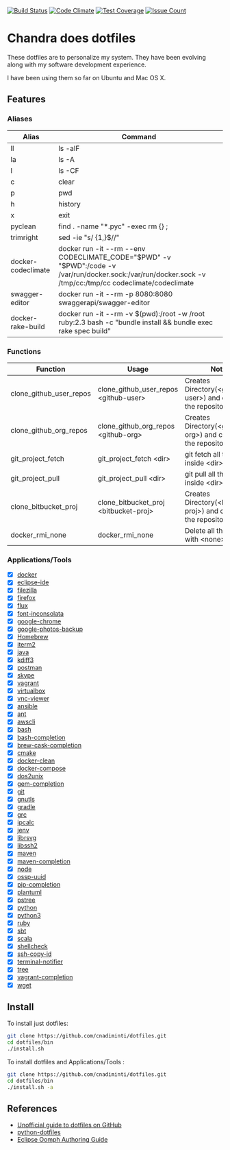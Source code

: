 [![Build Status](https://drone.io/github.com/cnadiminti/dotfiles/status.png)](https://drone.io/github.com/cnadiminti/dotfiles/latest)
[![Code Climate](https://codeclimate.com/github/cnadiminti/dotfiles/badges/gpa.svg)](https://codeclimate.com/github/cnadiminti/dotfiles)
[![Test Coverage](https://codeclimate.com/github/cnadiminti/dotfiles/badges/coverage.svg)](https://codeclimate.com/github/cnadiminti/dotfiles/coverage)
[![Issue Count](https://codeclimate.com/github/cnadiminti/dotfiles/badges/issue_count.svg)](https://codeclimate.com/github/cnadiminti/dotfiles)

# Chandra does dotfiles

These dotfiles are to personalize my system.
They have been evolving along with my software development experience.

I have been using them so far on Ubuntu and Mac OS X.

## Features

### Aliases

| Alias | Command |
|-------|---------|
| ll | ls -alF|
| la | ls -A |
| l | ls -CF |
| c | clear |
| p | pwd |
| h | history|
| x | exit|
| pyclean | find . -name "*.pyc" -exec rm {} \;|
| trimright | sed -ie "s/ \{1,\}$//"|
| docker-codeclimate | docker run -it --rm --env CODECLIMATE_CODE="$PWD" -v "$PWD":/code -v /var/run/docker.sock:/var/run/docker.sock -v /tmp/cc:/tmp/cc codeclimate/codeclimate|
| swagger-editor | docker run -it --rm -p 8080:8080 swaggerapi/swagger-editor|
| docker-rake-build | docker run -it --rm -v $(pwd):/root -w /root ruby:2.3 bash -c "bundle install &&  bundle exec rake spec build"|

### Functions

| Function | Usage | Notes |
|----------|-------|-------|
| clone_github_user_repos | clone_github_user_repos \<github-user\> | Creates Directory(\<github-user\>) and clones all the repositories |
| clone_github_org_repos | clone_github_org_repos \<github-org\> | Creates Directory(\<github-org\>) and clones all the repositories |
| git_project_fetch | git_project_fetch \<dir\>| git fetch all the repos inside \<dir\> |
| git_project_pull | git_project_pull \<dir\>| git pull all the repos inside \<dir\> |
| clone_bitbucket_proj | clone_bitbucket_proj \<bitbucket-proj\> | Creates Directory(\<bitbucket-proj\>) and clones all the repositories |
| docker_rmi_none | docker_rmi_none | Delete all the images with \<none\> tag |

### Applications/Tools

- [x] [docker](https://www.docker.com/products/docker)
- [x] [eclipse-ide](https://eclipse.org/)
- [x] [filezilla](https://filezilla-project.org/)
- [x] [firefox](https://www.mozilla.org/firefox/)
- [x] [flux](https://justgetflux.com/)
- [x] [font-inconsolata](http://levien.com/type/myfonts/inconsolata.html)
- [x] [google-chrome](https://www.google.com/chrome/)
- [x] [google-photos-backup](https://www.google.com/photos/about/)
- [x] [Homebrew](https://brew.sh)
- [x] [iterm2](https://www.iterm2.com/)
- [x] [java](http://www.oracle.com/technetwork/java/javase/overview/index.html)
- [x] [kdiff3](http://kdiff3.sourceforge.net/)
- [x] [postman](https://www.getpostman.com/)
- [x] [skype](https://www.skype.com/)
- [x] [vagrant](https://www.virtualbox.org/)
- [x] [virtualbox](https://www.virtualbox.org/)
- [x] [vnc-viewer](https://www.realvnc.com/)
- [x] [ansible](https://www.ansible.com/)
- [x] [ant](https://ant.apache.org/)
- [x] [awscli](https://aws.amazon.com/cli/)
- [x] [bash](https://www.gnu.org/software/bash/)
- [x] [bash-completion](https://bash-completion.alioth.debian.org/)
- [x] [brew-cask-completion](https://github.com/xyb/homebrew-cask-completion)
- [x] [cmake](https://www.cmake.org/)
- [x] [docker-clean](https://github.com/ZZROTDesign/docker-clean)
- [x] [docker-compose](https://docs.docker.com/compose/)
- [x] [dos2unix](https://waterlan.home.xs4all.nl/dos2unix.html)
- [x] [gem-completion](https://github.com/mernen/completion-ruby)
- [x] [git](https://git-scm.com)
- [x] [gnutls](https://gnutls.org/)
- [x] [gradle](https://www.gradle.org/)
- [x] [grc](http://korpus.juls.savba.sk/~garabik/software/grc.html)
- [x] [ipcalc](http://jodies.de/ipcalc)
- [x] [jenv](http://www.jenv.be)
- [x] [librsvg](https://live.gnome.org/LibRsvg)
- [x] [libssh2](https://libssh2.org/)
- [x] [maven](https://maven.apache.org/)
- [x] [maven-completion](https://github.com/juven/maven-bash-completion)
- [x] [node](https://nodejs.org/)
- [x] [ossp-uuid](http://www.ossp.org/pkg/lib/uuid/)
- [x] [pip-completion](https://github.com/ekalinin/pip-bash-completion)
- [x] [plantuml](https://plantuml.sourceforge.io/)
- [x] [pstree](http://www.thp.uni-duisburg.de/pstree/)
- [x] [python](https://www.python.org)
- [x] [python3](https://www.python.org/)
- [x] [ruby](https://www.ruby-lang.org/)
- [x] [sbt](http://www.scala-sbt.org)
- [x] [scala](https://www.scala-lang.org/)
- [x] [shellcheck](https://www.shellcheck.net/)
- [x] [ssh-copy-id](https://www.openssh.com/)
- [x] [terminal-notifier](https://github.com/julienXX/terminal-notifier)
- [x] [tree](http://mama.indstate.edu/users/ice/tree/)
- [x] [vagrant-completion](https://github.com/mitchellh/vagrant)
- [x] [wget](https://www.gnu.org/software/wget/)

## Install

To install just dotfiles:

```sh
git clone https://github.com/cnadiminti/dotfiles.git
cd dotfiles/bin
./install.sh
```

To install dotfiles and Applications/Tools :

```sh
git clone https://github.com/cnadiminti/dotfiles.git
cd dotfiles/bin
./install.sh -a
```

## References

- [Unofficial guide to dotfiles on GitHub](https://dotfiles.github.io)
- [python-dotfiles](https://github.com/shanx/python-dotfiles)
- [Eclipse Oomph Authoring Guide](https://wiki.eclipse.org/Eclipse_Oomph_Authoring)
